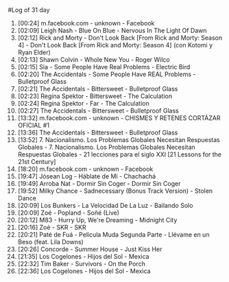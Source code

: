 #Log of 31 day

1. [00:24] m.facebook.com - unknown - Facebook
1. [02:09] Leigh Nash - Blue On Blue - Nervous In The Light Of Dawn
1. [02:12] Rick and Morty - Don't Look Back [From Rick and Morty: Season 4] - Don't Look Back [From Rick and Morty: Season 4] (con Kotomi y Ryan Elder)
1. [02:13] Shawn Colvin - Whole New You - Roger Wilco
1. [02:15] Sia - Some People Have Real Problems - Electric Bird
1. [02:20] The Accidentals - Some People Have REAL Problems - Bulletproof Glass
1. [02:21] The Accidentals - Bittersweet - Bulletproof Glass
1. [02:23] Regina Spektor - Bittersweet - The Calculation
1. [02:24] Regina Spektor - Far - The Calculation
1. [02:27] The Accidentals - Bittersweet - Bulletproof Glass
1. [13:32] m.facebook.com - unknown - CHISMES Y RETENES CORTÁZAR OFICIAL #1
1. [13:36] The Accidentals - Bittersweet - Bulletproof Glass
1. [13:52] 7. Nacionalismo. Los Problemas Globales Necesitan Respuestas Globales - 7. Nacionalismo. Los Problemas Globales Necesitan Respuestas Globales - 21 lecciones para el siglo XXI [21 Lessons for the 21st Century]
1. [18:20] m.facebook.com - unknown - Facebook
1. [19:47] Jósean Log - Háblate de Mí - Chachachá
1. [19:49] Arroba Nat - Dormir Sin Coger - Dormir Sin Coger
1. [19:52] Milky Chance - Sadnecessary (Bonus Track Version) - Stolen Dance
1. [20:09] Los Bunkers - La Velocidad De La Luz - Bailando Solo
1. [20:09] Zoé - Popland - Soñé (Live)
1. [20:12] M83 - Hurry Up, We're Dreaming - Midnight City
1. [20:16] Zoé - SKR - SKR
1. [20:21] Paté de Fuá - Película Muda Segunda Parte - Llévame en un Beso (feat. Lila Downs)
1. [20:26] Concorde - Summer House - Just Kiss Her
1. [21:35] Los Cogelones - Hijos del Sol - Mexica
1. [22:32] Tim Baker - Survivors - On the Porch
1. [22:36] Los Cogelones - Hijos del Sol - Mexica
